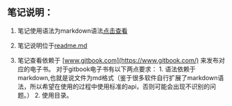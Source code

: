 ## 笔记说明：

1. 笔记使用语法为markdown语法[点击查看](markdown/index.md)
	
2. 笔记说明位于[readme.md](../README.md)

3. 笔记查看依赖于 [www.gitbook.com](https://www.gitbook.com/) 来发布对应的电子书。
	对于gitbook电子书有以下两点要求：
		1. 语法依赖于markdown,也就是说文件为md格式（鉴于很多软件自行扩展了markdown语法，所以希望在使用的过程中使用标准的api，否则可能会出现不识别的问题。）
		2. 使用目录。